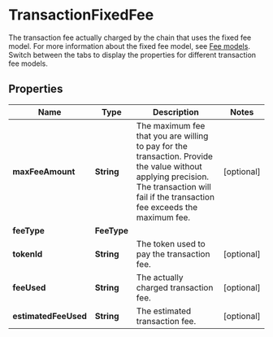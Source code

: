 

# TransactionFixedFee

The transaction fee actually charged by the chain that uses the fixed fee model.   For more information about the fixed fee model, see [Fee models](https://www.cobo.com/developers/v2/guides/transactions/estimate-fees#fee-models).  Switch between the tabs to display the properties for different transaction fee models. 

## Properties

| Name | Type | Description | Notes |
|------------ | ------------- | ------------- | -------------|
|**maxFeeAmount** | **String** | The maximum fee that you are willing to pay for the transaction. Provide the value without applying precision. The transaction will fail if the transaction fee exceeds the maximum fee. |  [optional] |
|**feeType** | **FeeType** |  |  |
|**tokenId** | **String** | The token used to pay the transaction fee. |  [optional] |
|**feeUsed** | **String** | The actually charged transaction fee. |  [optional] |
|**estimatedFeeUsed** | **String** | The estimated transaction fee. |  [optional] |



